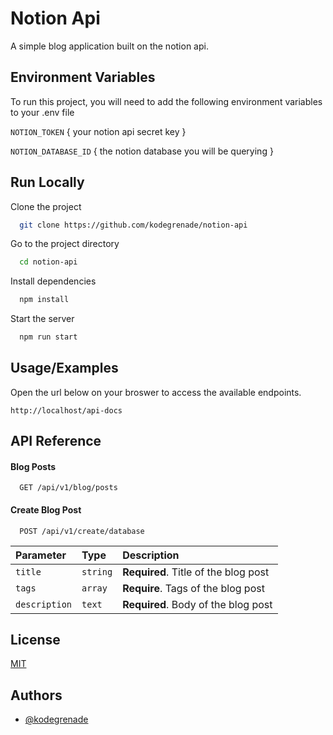 
# Notion Api

A simple blog application built on the notion api.


## Environment Variables

To run this project, you will need to add the following environment variables to your .env file

`NOTION_TOKEN` { your notion api secret key }

`NOTION_DATABASE_ID` { the notion database you will be querying }

  
## Run Locally

Clone the project

```bash
  git clone https://github.com/kodegrenade/notion-api
```

Go to the project directory

```bash
  cd notion-api
```

Install dependencies

```bash
  npm install
```

Start the server

```bash
  npm run start
```

  
## Usage/Examples

Open the url below on your broswer to access the available endpoints.

```
http://localhost/api-docs
```

  
## API Reference

#### Blog Posts

```http
  GET /api/v1/blog/posts
```

#### Create Blog Post

```http
  POST /api/v1/create/database
```

| Parameter     | Type     | Description                       |
| :------------ | :------- | :-------------------------------- |
| `title`       | `string` | **Required**. Title of the blog post |
| `tags`        | `array`  | **Require**. Tags of the blog post   |
| `description` | `text`   | **Required**. Body of the blog post  |



## License

[MIT](https://choosealicense.com/licenses/mit/)

  
## Authors

- [@kodegrenade](https://www.github.com/kodegrenade)

  